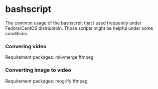 # bashscript

The common usage of the bashscrpit that I used frequently under Fedora/CentOS distriubtoin.
Those scripts might be helpful under some conditions.

### Convering video

Requirement packages: mkvmerge ffmpeg

### Converting image to video

Requirement packages: mogrify ffmpeg

